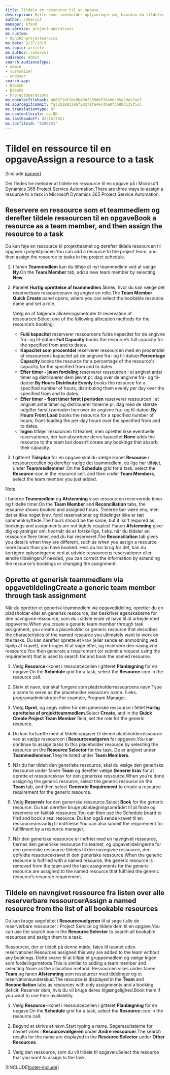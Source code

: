 ```yaml
---
title: Tildele en ressource til en opgave
description: Dette emne indeholder oplysninger om, hvordan du tildeler ressourcer til opgaver.
author: ruhercul
manager: kfend
ms.service: project-operations
ms.custom:
- dyn365-projectservice
ms.date: 9/27/2019
ms.topic: article
ms.author: ruhercul
audience: Admin
search.audienceType:
- admin
- customizer
- enduser
search.app:
- D365CE
- D365PS
- ProjectOperations
ms.openlocfilehash: 486371df2de8b400f200dbf38e66cb5e2dec7ae7
ms.sourcegitcommit: fa32b1893286f20271fa4ec4be8fc68bd135f53c
ms.translationtype: HT
ms.contentlocale: da-DK
ms.lasthandoff: 02/15/2021
ms.locfileid: "5286241"
---
```

# <a name="assign-a-resource-to-a-task"></a><span data-ttu-id="2a490-103">Tildel en ressource til en opgave</span><span class="sxs-lookup"><span data-stu-id="2a490-103">Assign a resource to a task</span></span>

[!include [banner](../includes/psa-now-project-operations.md)]

<span data-ttu-id="2a490-104">Der findes tre metoder at tildele en ressource til en opgave på i Microsoft Dynamics 365 Project Service Automation.</span><span class="sxs-lookup"><span data-stu-id="2a490-104">There are three ways to assign a resource to a task in Microsoft Dynamics 365 Project Service Automation.</span></span>

## <a name="book-a-resource-as-a-team-member-and-then-assign-the-resource-to-a-task"></a><span data-ttu-id="2a490-105">Reservere en ressource som et teammedlem og derefter tildele ressourcen til en opgave</span><span class="sxs-lookup"><span data-stu-id="2a490-105">Book a resource as a team member, and then assign the resource to a task</span></span>

<span data-ttu-id="2a490-106">Du kan føje en ressource til projektteamet og derefter tildele ressourcen til opgaver i projektplanen.</span><span class="sxs-lookup"><span data-stu-id="2a490-106">You can add a resource to the project team, and then assign the resource to tasks in the project schedule.</span></span>

1. <span data-ttu-id="2a490-107">I fanen **Teammedlem** kan du tilføje et nyt teammedlem ved at vælge **Ny**.</span><span class="sxs-lookup"><span data-stu-id="2a490-107">On the **Team Member** tab, add a new team member by selecting **New**.</span></span> 

2. <span data-ttu-id="2a490-108">Panelet **Hurtig oprettelse af teammedlem** åbnes, hvor du kan vælge det reserverbare ressourcenavn og angive en rolle.</span><span class="sxs-lookup"><span data-stu-id="2a490-108">The **Team Member Quick Create** panel opens, where you can select the bookable resource name and set a role.</span></span> 

    <span data-ttu-id="2a490-109">Vælg en af følgende allokeringsmetoder til reservation af ressourcen:</span><span class="sxs-lookup"><span data-stu-id="2a490-109">Select one of the following allocation methods for the resource’s booking:</span></span>

    - <span data-ttu-id="2a490-110">**Fuld kapacitet** reserverer ressourcens fulde kapacitet for de angivne fra- og til-datoer.</span><span class="sxs-lookup"><span data-stu-id="2a490-110">**Full Capacity** books the resource’s full capacity for the specified from and to dates.</span></span>
    - <span data-ttu-id="2a490-111">**Kapacitet som procentdel** reserverer ressourcen med en procentdel af ressourcens kapacitet på de angivne fra- og til-datoer.</span><span class="sxs-lookup"><span data-stu-id="2a490-111">**Percentage Capacity** books the resource for a percentage of the resource's capacity for the specified from and to dates.</span></span>
    - <span data-ttu-id="2a490-112">**Efter timer - jævn fordeling** reserverer ressourcen i et angivet antal timer og distribuerer dem jævnt pr. dag over de angivne fra- og til-datoer.</span><span class="sxs-lookup"><span data-stu-id="2a490-112">**By Hours Distribute Evenly** books the resource for a specified number of hours, distributing them evenly per day over the specified from and to dates.</span></span>
    - <span data-ttu-id="2a490-113">**Efter timer - flest timer først i perioden** reserverer ressourcen i et angivet antal timer og distribuerer timerne pr. dag med de største udgifter først i perioden hen over de angivne fra- og til-datoer.</span><span class="sxs-lookup"><span data-stu-id="2a490-113">**By Hours Front Load** books the resource for a specified number of hours, front-loading the per-day hours over the specified from and to dates.</span></span>
    - <span data-ttu-id="2a490-114">**Ingen** tilføjer ressourcen til teamet, men opretter ikke eventuelle reservationer, der kan absorbere deres kapacitet.</span><span class="sxs-lookup"><span data-stu-id="2a490-114">**None** adds the resource to the team but doesn’t create any bookings that absorb their capacity.</span></span>

3. <span data-ttu-id="2a490-115">I gitteret **Tidsplan** for en opgave skal du vælge ikonet **Resource** i ressourcecellen og derefter vælge det teammedlem, du lige har tilføjet, under **Teammedlemmer** .</span><span class="sxs-lookup"><span data-stu-id="2a490-115">On the **Schedule** grid for a task, select the **Resource** icon in the resource cell, and then under **Team Members**, select the team member you just added.</span></span> 

> [!NOTE]
> <span data-ttu-id="2a490-116">I fanerne **Teammedlem** og **Afstemning** viser ressourcen reserverede timer og tildelte timer.</span><span class="sxs-lookup"><span data-stu-id="2a490-116">On the **Team Member** and **Reconciliation** tabs, the resource shows booked and assigned hours.</span></span> <span data-ttu-id="2a490-117">Timerne bør være ens, men det er ikke noget krav, fordi reservationer og tildelinger ikke er tæt sammenknyttede.</span><span class="sxs-lookup"><span data-stu-id="2a490-117">The hours should be the same, but it isn't required as bookings and assignments are not tightly coupled.</span></span> <span data-ttu-id="2a490-118">Fanen **Afstemning** giver dig oplysninger om, hvornår de er forskellige, f.eks. når du tildeler en ressource flere timer, end du har reserveret.</span><span class="sxs-lookup"><span data-stu-id="2a490-118">The **Reconciliation** tab gives you details when they are different, such as when you assign a resource more hours than you have booked.</span></span> <span data-ttu-id="2a490-119">Hvis du har brug for det, kan du korrigere oplysningerne ved at udvide ressourcens reservationer eller ændre tildelingen.</span><span class="sxs-lookup"><span data-stu-id="2a490-119">If needed, you can correct the information by extending the resource's bookings or changing the assignment.</span></span>

## <a name="create-a-generic-team-member-through-task-assignment"></a><span data-ttu-id="2a490-120">Oprette et generisk teammedlem via opgavetildeling</span><span class="sxs-lookup"><span data-stu-id="2a490-120">Create a generic team member through task assignment</span></span>

<span data-ttu-id="2a490-121">Når du opretter et generisk teammedlem via opgavetildeling, opretter du en pladsholder eller en generisk ressource, der beskriver egenskaberne for den navngivne ressource, som du i sidste ende vil have til at arbejde med opgaverne.</span><span class="sxs-lookup"><span data-stu-id="2a490-121">When you create a generic team member through task assignment, you create a placeholder or generic resource that describes the characteristics of the named resource you ultimately want to work on the tasks.</span></span> <span data-ttu-id="2a490-122">Du kan derefter oprette et krav (eller sende en anmodning ved hjælp af kravet), der bruges til at søge efter, og reservere den navngivne ressource.</span><span class="sxs-lookup"><span data-stu-id="2a490-122">You then generate a requirement (or submit a request using the requirement) that is used to search for and book the named resource.</span></span>

1. <span data-ttu-id="2a490-123">Vælg **Resource**-ikonet i ressourcecellen i gitteret **Planlægning** for en opgave.</span><span class="sxs-lookup"><span data-stu-id="2a490-123">On the **Schedule** grid for a task, select the **Resource** icon in the resource cell.</span></span>

2. <span data-ttu-id="2a490-124">Skriv et navn, der skal fungere som pladsholderressourcens navn.</span><span class="sxs-lookup"><span data-stu-id="2a490-124">Type a name to serve as the placeholder resource’s name.</span></span> <span data-ttu-id="2a490-125">F.eks. programadministrator.</span><span class="sxs-lookup"><span data-stu-id="2a490-125">For example, Program Manager.</span></span>

3. <span data-ttu-id="2a490-126">Vælg **Opret**, og angiv rollen for den generiske ressource i feltet **Hurtig oprettelse af projektteammedlem**.</span><span class="sxs-lookup"><span data-stu-id="2a490-126">Select **Create**, and in the **Quick Create Project Team Member** field, set the role for the generic resource.</span></span>

4. <span data-ttu-id="2a490-127">Du kan fortsætte med at tildele opgaver til denne pladsholderressource ved at vælge ressourcen i **Resourcevælgeren** for opgaven.</span><span class="sxs-lookup"><span data-stu-id="2a490-127">You can continue to assign tasks to this placeholder resource by selecting the resource on the **Resource Selector** for the task.</span></span> <span data-ttu-id="2a490-128">De er angivet under **Teammedlemmer**.</span><span class="sxs-lookup"><span data-stu-id="2a490-128">They’re listed under **Team Members**.</span></span>

5. <span data-ttu-id="2a490-129">Når du har tildelt den generiske ressource, skal du vælge den generiske ressource under fanen **Team** og derefter vælge **Generer krav** for at oprette et ressourcekrav for den generiske ressource.</span><span class="sxs-lookup"><span data-stu-id="2a490-129">When you’re done assigning the generic resource, select the generic resource on the **Team** tab, and then select **Generate Requirement** to create a resource requirement for the generic resource.</span></span>

6. <span data-ttu-id="2a490-130">Vælg **Reservér** for den generiske ressource.</span><span class="sxs-lookup"><span data-stu-id="2a490-130">Select **Book** for the generic resource.</span></span> <span data-ttu-id="2a490-131">Du kan derefter bruge planlægningsområdet til at finde og reservere en faktisk ressource.</span><span class="sxs-lookup"><span data-stu-id="2a490-131">You can then use the Schedule board to find and book a real resource.</span></span> <span data-ttu-id="2a490-132">Du kan også sende kravet til en ressourceansvarlig til indfrielse.</span><span class="sxs-lookup"><span data-stu-id="2a490-132">You can also submit the requirement for fulfillment by a resource manager.</span></span>

7. <span data-ttu-id="2a490-133">Når den generiske ressource er indfriet med en navngivet ressource, fjernes den generiske ressource fra teamet, og opgavetildelingerne for den generiske ressource tildeles til den navngivne ressource, der opfyldte ressourcekravet til den generiske ressource.</span><span class="sxs-lookup"><span data-stu-id="2a490-133">When the generic resource is fulfilled with a named resource, the generic resource is removed from the team and the task assignments for the generic resource are assigned to the named resource that fulfilled the generic resource’s resource requirement.</span></span>

## <a name="assign-a-named-resource-from-the-list-of-all-bookable-resources"></a><span data-ttu-id="2a490-134">Tildele en navngivet ressource fra listen over alle reserverbare ressourcer</span><span class="sxs-lookup"><span data-stu-id="2a490-134">Assign a named resource from the list of all bookable resources</span></span>

<span data-ttu-id="2a490-135">Du kan bruge søgefeltet i **Resourcevælgeren** til at søge i alle de reserverbare ressourcer i Project Service og tildele dem til en opgave.</span><span class="sxs-lookup"><span data-stu-id="2a490-135">You can use the search box in the **Resource Selector** to search all bookable resources and assign them to a task.</span></span>

<span data-ttu-id="2a490-136">Ressourcer, der er tildelt på denne måde, føjes til teamet uden reservationer.</span><span class="sxs-lookup"><span data-stu-id="2a490-136">Resources assigned this way are added to the team without any bookings.</span></span> <span data-ttu-id="2a490-137">Dette svarer til at tilføje et gruppemedlem og vælge Ingen som fordelingsmetode.</span><span class="sxs-lookup"><span data-stu-id="2a490-137">This is similar to adding a team member and selecting None as the allocation method.</span></span> <span data-ttu-id="2a490-138">Ressourcen vises under fanen **Team** og fanen **Afstemning** som ressourcer med tildelinger og et reservationsunderskud.</span><span class="sxs-lookup"><span data-stu-id="2a490-138">The resource is displayed in the **Team** and **Reconciliation** tabs as resources with only assignments and a booking deficit.</span></span> <span data-ttu-id="2a490-139">Reservér dem, hvis du vil bruge deres tilgængelighed.</span><span class="sxs-lookup"><span data-stu-id="2a490-139">Book them if you want to use their availability.</span></span>

1. <span data-ttu-id="2a490-140">Vælg **Resource**-ikonet i ressourcecellen i gitteret **Planlægning** for en opgave.</span><span class="sxs-lookup"><span data-stu-id="2a490-140">On the **Schedule** grid for a task, select the **Resource** icon in the resource cell.</span></span>

2. <span data-ttu-id="2a490-141">Begynd at skrive et navn.</span><span class="sxs-lookup"><span data-stu-id="2a490-141">Start typing a name.</span></span> <span data-ttu-id="2a490-142">Søgeresultaterne for navnet vises i **Resourcevælgeren** under **Andre ressourcer**.</span><span class="sxs-lookup"><span data-stu-id="2a490-142">The search results for the name are displayed in the **Resource Selector** under **Other Resources**.</span></span>

3. <span data-ttu-id="2a490-143">Vælg den ressource, som du vil tildele til opgaven.</span><span class="sxs-lookup"><span data-stu-id="2a490-143">Select the resource that you want to assign to the task.</span></span>



[!INCLUDE[footer-include](../includes/footer-banner.md)]